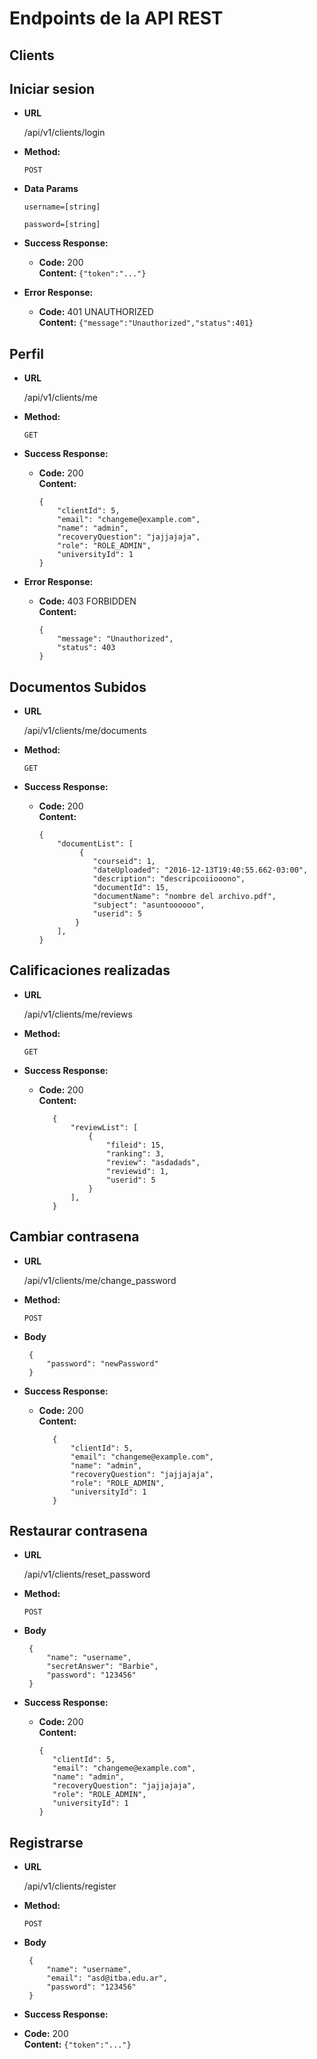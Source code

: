 
# Endpoints de la API REST

## Clients

**Iniciar sesion**
----

* **URL**

  /api/v1/clients/login

* **Method:**

  `POST`

* **Data Params**
 
   `username=[string]`
   
   `password=[string]`

* **Success Response:**

  * **Code:** 200 <br />
    **Content:** `{"token":"..."}`
 
* **Error Response:**

  * **Code:** 401 UNAUTHORIZED <br />
    **Content:** `{"message":"Unauthorized","status":401}`


**Perfil**
----

* **URL**

  /api/v1/clients/me

* **Method:**

  `GET`

* **Success Response:**

  * **Code:** 200 <br />
    **Content:**
    
        {
            "clientId": 5,
            "email": "changeme@example.com",
            "name": "admin",
            "recoveryQuestion": "jajjajaja",
            "role": "ROLE_ADMIN",
            "universityId": 1
        }
 
* **Error Response:**

  * **Code:** 403 FORBIDDEN <br />
    **Content:**
    
        {
            "message": "Unauthorized",
            "status": 403
        }

**Documentos Subidos**
----

* **URL**

  /api/v1/clients/me/documents

* **Method:**

  `GET`

* **Success Response:**

  * **Code:** 200 <br />
    **Content:**
    
        {
            "documentList": [
                 {
                    "courseid": 1,
                    "dateUploaded": "2016-12-13T19:40:55.662-03:00",
                    "description": "descripcoiiooono",
                    "documentId": 15,
                    "documentName": "nombre del archivo.pdf",
                    "subject": "asuntoooooo",
                    "userid": 5
                }
            ],
        }
 
 **Calificaciones realizadas**
 ----
 
 * **URL**
 
   /api/v1/clients/me/reviews
 
 * **Method:**
 
   `GET`
 
 * **Success Response:**
 
   * **Code:** 200 <br />
     **Content:**
     
            {
                "reviewList": [
                    {
                        "fileid": 15,
                        "ranking": 3,
                        "review": "asdadads",
                        "reviewid": 1,
                        "userid": 5
                    }
                ],
            }
            
 **Cambiar contrasena**
 ----
 
 * **URL**
 
   /api/v1/clients/me/change_password
 
 * **Method:**
 
   `POST`
 
 * **Body**
  
        {
            "password": "newPassword"
        }
 
 * **Success Response:**
 
   * **Code:** 200 <br />
     **Content:**
     
            {
                "clientId": 5,
                "email": "changeme@example.com",
                "name": "admin",
                "recoveryQuestion": "jajjajaja",
                "role": "ROLE_ADMIN",
                "universityId": 1
            }
            
 **Restaurar contrasena**
 ----
 
 * **URL**
 
   /api/v1/clients/reset_password
 
 * **Method:**
 
   `POST`
 
 * **Body**
  
        {
            "name": "username",
            "secretAnswer": "Barbie",
            "password": "123456"
        }
 
 * **Success Response:**
 
   * **Code:** 200 <br />
     **Content:**
     
         {
            "clientId": 5,
            "email": "changeme@example.com",
            "name": "admin",
            "recoveryQuestion": "jajjajaja",
            "role": "ROLE_ADMIN",
            "universityId": 1
         }
         
 **Registrarse**
 ----
 
 * **URL**
 
   /api/v1/clients/register
 
 * **Method:**
 
   `POST`
 
 * **Body**
  
        {
            "name": "username",
            "email": "asd@itba.edu.ar",
            "password": "123456"
        }
 
 * **Success Response:**
 
  * **Code:** 200 <br />
    **Content:** `{"token":"..."}`
    